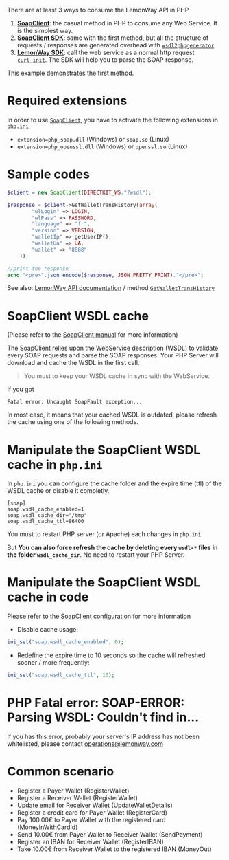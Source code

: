 There are at least 3 ways to consume the LemonWay API in PHP

 1. **[SoapClient]**: the casual method in PHP to consume any Web Service. It is the simplest way.
 2. **[SoapClient SDK]**: same with the first method, but all the structure of requests / responses are generated overhead with [`wsdl2phpgenerator`](http://wsdl2phpgenerator.github.io/wsdl2phpgenerator/)
 3. **[LemonWay SDK]**: call the web service as a normal http request [`curl_init`](http://php.net/manual/en/function.curl-init.php). The SDK will help you to parse the SOAP response.

This example demonstrates the first method.

# Required extensions

In order to use [`SoapClient`], you have to activate the following extensions in `php.ini`

  * `extension=php_soap.dll` (Windows) or `soap.so` (Linux)
  * `extension=php_openssl.dll` (Windows) or `openssl.so` (Linux)

# Sample codes

```php
$client = new SoapClient(DIRECTKIT_WS."?wsdl");

$response = $client->GetWalletTransHistory(array(
        "wlLogin" => LOGIN,
        "wlPass" => PASSWORD,
        "language" => "fr",
        "version" => VERSION,
        "walletIp" => getUserIP(),
        "walletUa" => UA,
        "wallet" => "8888"
    ));

//print the response
echo "<pre>".json_encode($response, JSON_PRETTY_PRINT)."</pre>";
```
See also: [LemonWay API documentation](http://documentation.lemonway.fr/) / method [`GetWalletTransHistory`](http://documentation.lemonway.fr/api-en/directkit/manage-wallets/getwallettranshistory-get-list-of-all-transactions-of-a-wallet)

# SoapClient WSDL cache

(Please refer to the [SoapClient manual](http://php.net/manual/en/class.soapclient.php) for more information)
  
The SoapClient relies upon the WebService description (WSDL) to validate every SOAP requests and parse the SOAP responses. Your PHP Server will download and cache the WSDL in the first call.

> You must to keep your WSDL cache in sync with the WebService.

If you got
```
Fatal error: Uncaught SoapFault exception...
```
In most case, it means that your cached WSDL is outdated, please refresh the cache using one of the following methods.

# Manipulate the SoapClient WSDL cache in `php.ini`

In `php.ini` you can configure the cache folder and the expire time (ttl) of the WSDL cache or disable it completly.
```
[soap]
soap.wsdl_cache_enabled=1
soap.wsdl_cache_dir="/tmp"
soap.wsdl_cache_ttl=86400
```

You must to restart PHP server (or Apache) each changes in `php.ini`.

But **You can also force refresh the cache by deleting every `wsdl-*` files in the folder `wsdl_cache_dir`**. No need to restart your PHP Server.

# Manipulate the SoapClient WSDL cache in code

Please refer to the [SoapClient configuration](http://php.net/manual/en/soap.configuration.php) for more information

* Disable cache usage:
```php
ini_set("soap.wsdl_cache_enabled", 0);
```

* Redefine the expire time to 10 seconds so the cache will refreshed sooner / more frequently:
```php
ini_set("soap.wsdl_cache_ttl", 10);
```

[`SoapClient`]: http://php.net/manual/en/class.soapclient.php
[SoapClient]: https://github.com/lemonwaysas/php-client-directkit-xml-soap
[SoapClient SDK]: https://github.com/lemonwaysas/php-client-directkit-xml-soap-sdk
[LemonWay SDK]: https://github.com/lemonwaysas/php-client-directkit-xml

# PHP Fatal error:  SOAP-ERROR: Parsing WSDL: Couldn't find <definitions> in...
If you has this error, probably your server's IP address has not been whitelisted, please contact operations@lemonway.com

# Common scenario
- Register a Payer Wallet (RegisterWallet)
- Register a Receiver Wallet (RegisterWallet)
- Update email for Receiver Wallet (UpdateWalletDetails)
- Register a credit card for Payer Wallet (RegisterCard)
- Pay 100.00€ to Payer Wallet with the registered card (MoneyInWithCardId)
- Send 10.00€ from Payer Wallet to Receiver Wallet (SendPayment)
- Register an IBAN for Receiver Wallet (RegisterIBAN)
- Take 10.00€ from Receiver Wallet to the registered IBAN (MoneyOut)
